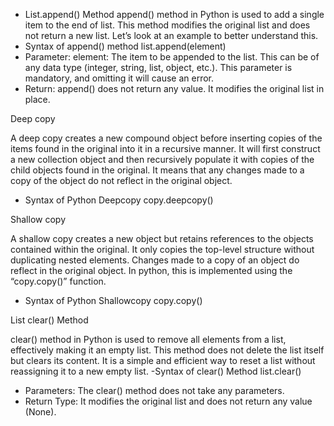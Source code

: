 - List.append() Method
  append() method in Python is used to add a single item to the end of list. This method modifies the original list and does not return a new list. Let’s look at an example to better understand this.
- Syntax of append() method
  list.append(element)
- Parameter:
  element: The item to be appended to the list. This can be of any data type (integer, string, list, object, etc.). This parameter is mandatory, and omitting it will cause an error.
- Return:
  append() does not return any value. It modifies the original list in place.

Deep copy

A deep copy creates a new compound object before inserting copies of the items found in the original into it in a recursive manner.
It will first construct a new collection object and then recursively populate it with copies of the child objects found in the original. It means that any changes made to a copy of the object do not reflect in the original object.

- Syntax of Python Deepcopy
  copy.deepcopy()

Shallow copy

A shallow copy creates a new object but retains references to the objects contained within the original. It only copies the top-level structure without duplicating nested elements.
Changes made to a copy of an object do reflect in the original object. In python, this is implemented using the “copy.copy()” function.

- Syntax of Python Shallowcopy
  copy.copy()

List clear() Method

clear() method in Python is used to remove all elements from a list, effectively making it an empty list. This method does not delete the list itself but clears its content. It is a simple and efficient way to reset a list without reassigning it to a new empty list.
-Syntax of clear() Method
list.clear()

- Parameters:
  The clear() method does not take any parameters.
- Return Type:
  It modifies the original list and does not return any value (None).
